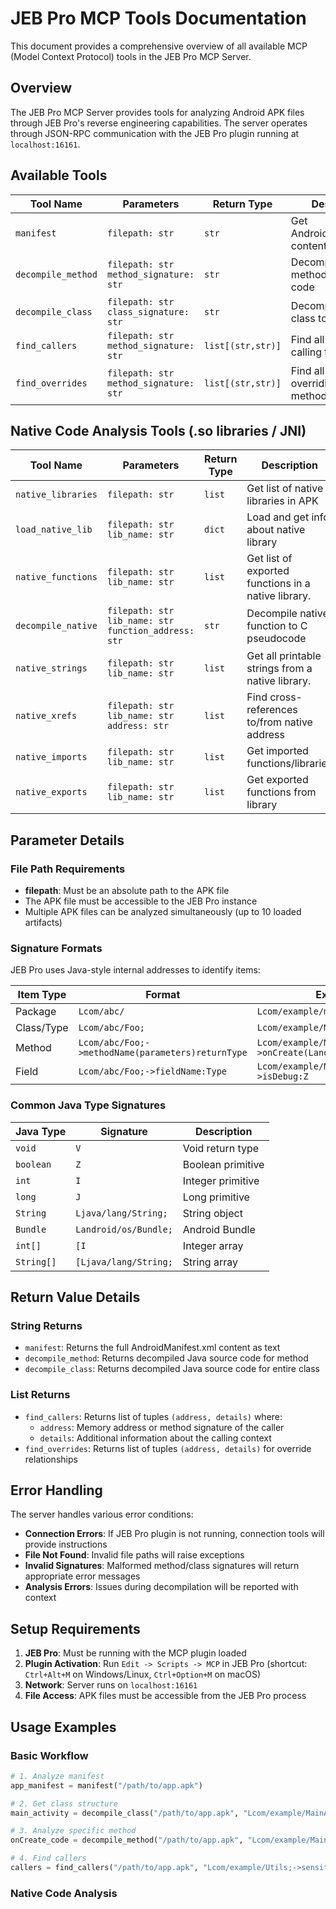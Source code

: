 # JEB Pro MCP Tools Documentation

This document provides a comprehensive overview of all available MCP (Model Context Protocol) tools in the JEB Pro MCP Server.

## Overview

The JEB Pro MCP Server provides tools for analyzing Android APK files through JEB Pro's reverse engineering capabilities. The server operates through JSON-RPC communication with the JEB Pro plugin running at `localhost:16161`.

## Available Tools

| Tool Name | Parameters | Return Type | Description | Example Usage |
|-----------|------------|-------------|-------------|---------------|
| `manifest` | `filepath: str` | `str` | Get AndroidManifest.xml content | `manifest("/path/to/app.apk")` |
| `decompile_method` | `filepath: str`<br>`method_signature: str` | `str` | Decompile specific method to Java code | `decompile_method("/path/to/app.apk", "Lcom/example/MainActivity;->onCreate(Landroid/os/Bundle;)V")` |
| `decompile_class` | `filepath: str`<br>`class_signature: str` | `str` | Decompile entire class to Java code | `decompile_class("/path/to/app.apk", "Lcom/example/MainActivity;")` |
| `find_callers` | `filepath: str`<br>`method_signature: str` | `list[(str,str)]` | Find all methods calling this method | `find_callers("/path/to/app.apk", "Lcom/example/Utils;->encrypt(Ljava/lang/String;)Ljava/lang/String;")` |
| `find_overrides` | `filepath: str`<br>`method_signature: str` | `list[(str,str)]` | Find all methods overriding this method | `find_overrides("/path/to/app.apk", "Ljava/lang/Object;->toString()Ljava/lang/String;")` |

## Native Code Analysis Tools (.so libraries / JNI)

| Tool Name | Parameters | Return Type | Description | Example Usage |
|-----------|------------|-------------|-------------|---------------|
| `native_libraries` | `filepath: str` | `list` | Get list of native libraries in APK | `native_libraries("/path/to/app.apk")` |
| `load_native_lib` | `filepath: str`<br>`lib_name: str` | `dict` | Load and get info about native library | `load_native_lib("/path/to/app.apk", "libnative.so")` |
| `native_functions` | `filepath: str`<br>`lib_name: str` | `list` | Get list of exported functions in a native library. | `native_functions("/path/to/app.apk", "libnative.so")` |
| `decompile_native` | `filepath: str`<br>`lib_name: str`<br>`function_address: str` | `str` | Decompile native function to C pseudocode | `decompile_native("/path/to/app.apk", "libnative.so", "0x1000")` |
| `native_strings` | `filepath: str`<br>`lib_name: str` | `list` | Get all printable strings from a native library. | `native_strings("/path/to/app.apk", "libnative.so")` |
| `native_xrefs` | `filepath: str`<br>`lib_name: str`<br>`address: str` | `list` | Find cross-references to/from native address | `native_xrefs("/path/to/app.apk", "libnative.so", "0x1000")` |
| `native_imports` | `filepath: str`<br>`lib_name: str` | `list` | Get imported functions/libraries | `native_imports("/path/to/app.apk", "libnative.so")` |
| `native_exports` | `filepath: str`<br>`lib_name: str` | `list` | Get exported functions from library | `native_exports("/path/to/app.apk", "libnative.so")` |

## Parameter Details

### File Path Requirements
- **filepath**: Must be an absolute path to the APK file
- The APK file must be accessible to the JEB Pro instance
- Multiple APK files can be analyzed simultaneously (up to 10 loaded artifacts)

### Signature Formats
JEB Pro uses Java-style internal addresses to identify items:

| Item Type | Format | Example |
|-----------|--------|---------|
| Package | `Lcom/abc/` | `Lcom/example/myapp/` |
| Class/Type | `Lcom/abc/Foo;` | `Lcom/example/MainActivity;` |
| Method | `Lcom/abc/Foo;->methodName(parameters)returnType` | `Lcom/example/MainActivity;->onCreate(Landroid/os/Bundle;)V` |
| Field | `Lcom/abc/Foo;->fieldName:Type` | `Lcom/example/MainActivity;->isDebug:Z` |

### Common Java Type Signatures
| Java Type | Signature | Description |
|-----------|-----------|-------------|
| `void` | `V` | Void return type |
| `boolean` | `Z` | Boolean primitive |
| `int` | `I` | Integer primitive |
| `long` | `J` | Long primitive |
| `String` | `Ljava/lang/String;` | String object |
| `Bundle` | `Landroid/os/Bundle;` | Android Bundle |
| `int[]` | `[I` | Integer array |
| `String[]` | `[Ljava/lang/String;` | String array |

## Return Value Details

### String Returns
- `manifest`: Returns the full AndroidManifest.xml content as text
- `decompile_method`: Returns decompiled Java source code for method
- `decompile_class`: Returns decompiled Java source code for entire class

### List Returns
- `find_callers`: Returns list of tuples `(address, details)` where:
  - `address`: Memory address or method signature of the caller
  - `details`: Additional information about the calling context
- `find_overrides`: Returns list of tuples `(address, details)` for override relationships

## Error Handling

The server handles various error conditions:

- **Connection Errors**: If JEB Pro plugin is not running, connection tools will provide instructions
- **File Not Found**: Invalid file paths will raise exceptions
- **Invalid Signatures**: Malformed method/class signatures will return appropriate error messages
- **Analysis Errors**: Issues during decompilation will be reported with context

## Setup Requirements

1. **JEB Pro**: Must be running with the MCP plugin loaded
2. **Plugin Activation**: Run `Edit -> Scripts -> MCP` in JEB Pro (shortcut: `Ctrl+Alt+M` on Windows/Linux, `Ctrl+Option+M` on macOS)
3. **Network**: Server runs on `localhost:16161`
4. **File Access**: APK files must be accessible from the JEB Pro process

## Usage Examples

### Basic Workflow
```python
# 1. Analyze manifest
app_manifest = manifest("/path/to/app.apk")

# 2. Get class structure
main_activity = decompile_class("/path/to/app.apk", "Lcom/example/MainActivity;")

# 3. Analyze specific method
onCreate_code = decompile_method("/path/to/app.apk", "Lcom/example/MainActivity;->onCreate(Landroid/os/Bundle;)V")

# 4. Find callers
callers = find_callers("/path/to/app.apk", "Lcom/example/Utils;->sensitiveMethod()V")
```

### Native Code Analysis
```
